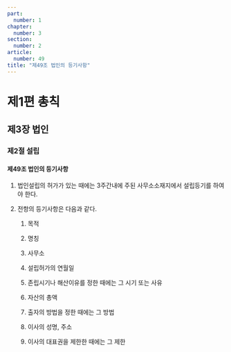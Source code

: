 ```yaml
---
part:
  number: 1
chapter:
  number: 3
section:
  number: 2
article:
  number: 49
title: "제49조 법인의 등기사항"
---
```


# 제1편 총칙

## 제3장 법인

### 제2절 설립

#### 제49조 법인의 등기사항

1. 법인설립의 허가가 있는 때에는 3주간내에 주된 사무소소재지에서 설립등기를 하여야 한다.

2. 전항의 등기사항은 다음과 같다.

    1. 목적

    2. 명칭

    3. 사무소

    4. 설립허가의 연월일

    5. 존립시기나 해산이유를 정한 때에는 그 시기 또는 사유

    6. 자산의 총액

    7. 출자의 방법을 정한 때에는 그 방법

    8. 이사의 성명, 주소

    9. 이사의 대표권을 제한한 때에는 그 제한
